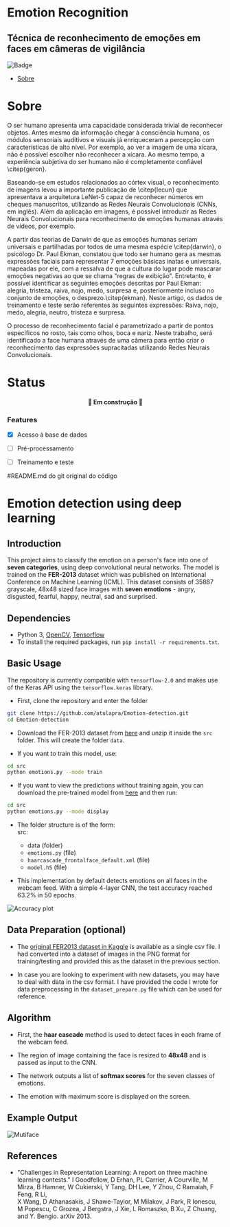 # Emotion Recognition

## Técnica de reconhecimento de emoções em faces em câmeras de vigilância


![Badge](https://img.shields.io/badge/Colab-F9AB00?style=for-the-badge&logo=googlecolab&color=525252)


<!--ts-->
   * [Sobre](#Sobre)
   
<!--te-->
# Sobre
O ser humano apresenta uma capacidade considerada trivial de reconhecer objetos. Antes mesmo da informação chegar à consciência humana, os módulos sensoriais auditivos e visuais já enriqueceram a percepção com características de alto nível. Por exemplo, ao ver a imagem de uma xícara, não é possível escolher  não reconhecer a xícara. Ao mesmo tempo, a experiência subjetiva do ser humano não é completamente confiável  \citep{geron}.

Baseando-se em estudos relacionados ao córtex visual, o reconhecimento de imagens levou a importante publicação de \citep{lecun} que apresentava a arquitetura LeNet-5 capaz de reconhecer números em cheques manuscritos, utilizando as Redes Neurais Convolucionais (CNNs, em inglês). Além da aplicação em imagens, é possível introduzir as Redes Neurais Convolucionais para reconhecimento de emoções humanas através de vídeos, por exemplo.

A partir das teorias de Darwin de que as emoções humanas seriam universais e partilhadas por todos de uma mesma espécie \citep{darwin}, o psicólogo Dr. Paul Ekman, constatou que todo ser humano gera as mesmas expressões faciais para representar 7 emoções básicas inatas e universais, mapeadas por ele, com a ressalva de que a cultura do lugar pode mascarar emoções negativas ao que se chama "regras de exibição". Entretanto, é possível identificar as seguintes emoções descritas por Paul Ekman: alegria, tristeza, raiva, nojo, medo, surpresa e, posteriormente incluso no conjunto de emoções, o desprezo.\citep{ekman}. Neste artigo, os dados de treinamento e teste serão referentes às seguintes expressões: Raiva, nojo, medo, alegria, neutro, tristeza e surpresa.

O processo de reconhecimento facial é parametrizado a partir de pontos específicos no rosto, tais como olhos, boca e nariz. Neste trabalho, será identificado a face humana através de uma câmera para então criar o reconhecimento das expressões supracitadas utilizando Redes Neurais Convolucionais.

# Status
<h4 align="center"> 
	🚧 Em construção 🚧
</h4>

### Features

- [x] Acesso à base de dados
- [ ] Pré-processamento
- [ ] Treinamento e teste





#README.md do git original do código

# Emotion detection using deep learning

## Introduction

This project aims to classify the emotion on a person's face into one of **seven categories**, using deep convolutional neural networks. The model is trained on the **FER-2013** dataset which was published on International Conference on Machine Learning (ICML). This dataset consists of 35887 grayscale, 48x48 sized face images with **seven emotions** - angry, disgusted, fearful, happy, neutral, sad and surprised.

## Dependencies

* Python 3, [OpenCV](https://opencv.org/), [Tensorflow](https://www.tensorflow.org/)
* To install the required packages, run `pip install -r requirements.txt`.

## Basic Usage

The repository is currently compatible with `tensorflow-2.0` and makes use of the Keras API using the `tensorflow.keras` library.

* First, clone the repository and enter the folder

```bash
git clone https://github.com/atulapra/Emotion-detection.git
cd Emotion-detection
```

* Download the FER-2013 dataset from [here](https://drive.google.com/file/d/1X60B-uR3NtqPd4oosdotpbDgy8KOfUdr/view?usp=sharing) and unzip it inside the `src` folder. This will create the folder `data`.

* If you want to train this model, use:  

```bash
cd src
python emotions.py --mode train
```

* If you want to view the predictions without training again, you can download the pre-trained model from [here](https://drive.google.com/file/d/1FUn0XNOzf-nQV7QjbBPA6-8GLoHNNgv-/view?usp=sharing) and then run:  

```bash
cd src
python emotions.py --mode display
```

* The folder structure is of the form:  
  src:
  * data (folder)
  * `emotions.py` (file)
  * `haarcascade_frontalface_default.xml` (file)
  * `model.h5` (file)

* This implementation by default detects emotions on all faces in the webcam feed. With a simple 4-layer CNN, the test accuracy reached 63.2% in 50 epochs.

![Accuracy plot](../emotionrecognition/imgs/accuracy.png)

## Data Preparation (optional)

* The [original FER2013 dataset in Kaggle](https://www.kaggle.com/deadskull7/fer2013) is available as a single csv file. I had converted into a dataset of images in the PNG format for training/testing and provided this as the dataset in the previous section.

* In case you are looking to experiment with new datasets, you may have to deal with data in the csv format. I have provided the code I wrote for data preprocessing in the `dataset_prepare.py` file which can be used for reference.

## Algorithm

* First, the **haar cascade** method is used to detect faces in each frame of the webcam feed.

* The region of image containing the face is resized to **48x48** and is passed as input to the CNN.

* The network outputs a list of **softmax scores** for the seven classes of emotions.

* The emotion with maximum score is displayed on the screen.

## Example Output

![Mutiface](../emotionrecognition/imgs/multiface.png)

## References

* "Challenges in Representation Learning: A report on three machine learning contests." I Goodfellow, D Erhan, PL Carrier, A Courville, M Mirza, B
   Hamner, W Cukierski, Y Tang, DH Lee, Y Zhou, C Ramaiah, F Feng, R Li,  
   X Wang, D Athanasakis, J Shawe-Taylor, M Milakov, J Park, R Ionescu,
   M Popescu, C Grozea, J Bergstra, J Xie, L Romaszko, B Xu, Z Chuang, and
   Y. Bengio. arXiv 2013.
